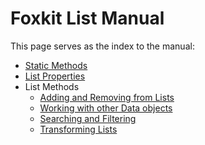 # Foxkit List Manual

This page serves as the index to the manual:

- [Static Methods](static-methods.md)
- [List Properties](properties.md)
- List Methods
  - [Adding and Removing from Lists](methods/adding-removing.md)
  - [Working with other Data objects](methods/with-other-objects.md)
  - [Searching and Filtering](methods/searching-filtering.md)
  - [Transforming Lists](methods/transforming-lists.md)
